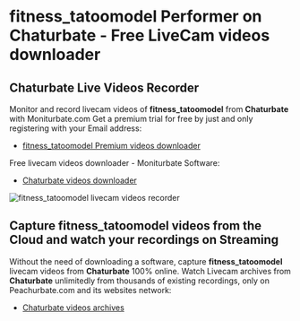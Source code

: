 # fitness_tatoomodel Performer on Chaturbate - Free LiveCam videos downloader

## Chaturbate Live Videos Recorder

Monitor and record livecam videos of **fitness_tatoomodel** from **Chaturbate** with Moniturbate.com
Get a premium trial for free by just and only registering with your Email address:
* [fitness_tatoomodel Premium videos downloader](https://moniturbate.com/request-demo-licence-key.html)

Free livecam videos downloader - Moniturbate Software:
* [Chaturbate videos downloader](https://moniturbate.com/moniturbate-download-software.html)

![fitness_tatoomodel livecam videos recorder](https://peachurnet.com/templates/moniturbate-software.png)


## Capture fitness_tatoomodel videos from the Cloud and watch your recordings on Streaming

Without the need of downloading a software, capture **fitness_tatoomodel** livecam videos from **Chaturbate** 100% online.
Watch Livecam archives from **Chaturbate** unlimitedly from thousands of existing recordings, only on Peachurbate.com and its websites network:
* [Chaturbate videos archives](https://peachurnet.com/)